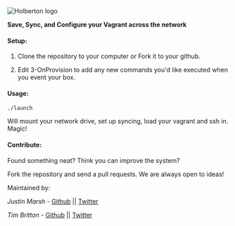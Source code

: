 <img src="https://www.holbertonschool.com/assets/holberton-logo-1cc451260ca3cd297def53f2250a9794810667c7ca7b5fa5879a569a457bf16f.png" alt="Holberton logo">

**Save, Sync, and Configure your Vagrant across the network**

#### Setup:
1) Clone the repository to your computer or Fork it to your github.

2) Edit 3-OnProvision to add any new commands you'd like executed when you event your box.

#### Usage:
```
./launch
```
Will mount your network drive, set up syncing, load your vagrant and ssh in.
Magic!

#### Contribute:
Found something neat? Think you can improve the system?

Fork the repository and send a pull requests. We are always open to ideas!

Maintained by:

*Justin Marsh* - [Github](https://github.com/j-tyler) || [Twitter](https://twitter.com/dogonthecircuit)

*Tim Britton* - [Github](https://github.com/wintermanc3r) || [Twitter](https://twitter.com/wintermanc3r)
